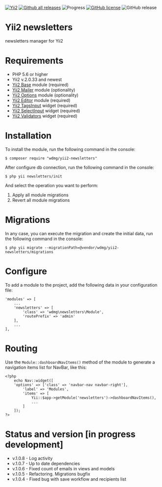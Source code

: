 [![Yii2](https://img.shields.io/badge/required-Yii2_v2.0.33-blue.svg)](https://packagist.org/packages/yiisoft/yii2)
[![Github all releases](https://img.shields.io/github/downloads/wdmg/yii2-newsletters/total.svg)](https://GitHub.com/wdmg/yii2-newsletters/releases/)
![Progress](https://img.shields.io/badge/progress-in_development-red.svg)
[![GitHub license](https://img.shields.io/github/license/wdmg/yii2-newsletters.svg)](https://github.com/wdmg/yii2-newsletters/blob/master/LICENSE)
![GitHub release](https://img.shields.io/github/release/wdmg/yii2-newsletters/all.svg)

# Yii2 newsletters
newsletters manager for Yii2

# Requirements 
* PHP 5.6 or higher
* Yii2 v.2.0.33 and newest
* [Yii2 Base](https://github.com/wdmg/yii2-base) module (required)
* [Yii2 Mailer](https://github.com/wdmg/yii2-mailer) module (optionality)
* [Yii2 Options](https://github.com/wdmg/yii2-options) module (optionality)
* [Yii2 Editor](https://github.com/wdmg/yii2-editor) module (required)
* [Yii2 TagsInput](https://github.com/wdmg/yii2-tagsinput) widget (required)
* [Yii2 SelectInput](https://github.com/wdmg/yii2-selectinput) widget (required)
* [Yii2 Validators](https://github.com/wdmg/yii2-validators) widget (required)

# Installation
To install the module, run the following command in the console:

`$ composer require "wdmg/yii2-newsletters"`

After configure db connection, run the following command in the console:

`$ php yii newsletters/init`

And select the operation you want to perform:
  1) Apply all module migrations
  2) Revert all module migrations

# Migrations
In any case, you can execute the migration and create the initial data, run the following command in the console:

`$ php yii migrate --migrationPath=@vendor/wdmg/yii2-newsletters/migrations`

# Configure
To add a module to the project, add the following data in your configuration file:

    'modules' => [
        ...
        'newsletters' => [
            'class' => 'wdmg\newsletters\Module',
            'routePrefix' => 'admin'
        ],
        ...
    ],


# Routing
Use the `Module::dashboardNavItems()` method of the module to generate a navigation items list for NavBar, like this:

    <?php
        echo Nav::widget([
        'options' => ['class' => 'navbar-nav navbar-right'],
            'label' => 'Modules',
            'items' => [
                Yii::$app->getModule('newsletters')->dashboardNavItems(),
                ...
            ]
        ]);
    ?>

# Status and version [in progress development]
* v.1.0.8 - Log activity
* v.1.0.7 - Up to date dependencies
* v.1.0.6 - Fixed count of emails in views and models
* v.1.0.5 - Refactoring. Migrations bugfix
* v.1.0.4 - Fixed bug with save workflow and recipients list